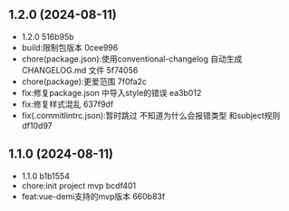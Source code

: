 ## 1.2.0 (2024-08-11)

- 1.2.0 516b95b
- build:限制包版本 0cee996
- chore(package.json):使用conventional-changelog 自动生成CHANGELOG.md 文件 5f74056
- chore(package):更爱范围 7f0fa2c
- fix:修复package.json 中导入style的错误 ea3b012
- fix:修复样式混乱 637f9df
- fix(.commitlintrc.json):暂时跳过 不知道为什么会报错类型 和subject规则 df10d97

## 1.1.0 (2024-08-11)

- 1.1.0 b1b1554
- chore:init project mvp bcdf401
- feat:vue-demi支持的mvp版本 660b83f
